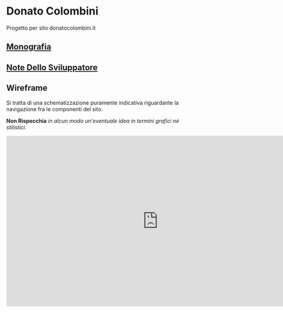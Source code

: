 # Donato Colombini

Progetto per sito donatocolombini.it

## [Monografia](/Monography.md)

## [Note Dello Sviluppatore](/Developer-Notes.md)

## Wireframe

Si tratta di una schematizzazione puramente indicativa riguardante la navigazione fra le componenti del sito.

**Non Rispecchia** _in alcun modo un'eventuale idea in termini grafici né stilistici._

<iframe style="border: 1px solid rgba(0, 0, 0, 0.1);" width="800" height="450" src="https://www.figma.com/embed?embed_host=share&url=https%3A%2F%2Fwww.figma.com%2Fproto%2FtYtKu0G0qUy7e2HRqUOrlH%2FColombini-Wireframe%3Fpage-id%3D0%253A1%26type%3Ddesign%26node-id%3D3-257%26viewport%3D593%252C409%252C0.08%26scaling%3Dscale-down-width%26starting-point-node-id%3D3%253A257" allowfullscreen></iframe>
